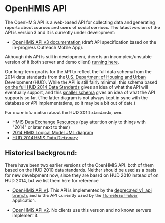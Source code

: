 OpenHMIS API
============

The OpenHMIS API is a web-based API for collecting data and generating
reports about sources and users of social services.  The latest
version of the API is version 3 and it is currently under development:

* [OpenHMIS API v3 documentation](https://docs.google.com/document/d/15-7OoU0fRtdq9IUuATA9AQfZsuDnkq03X9ORbs94udE/edit) (draft API specification based on the in-progress Outreach Mobile App).

Although this API is still in development, there is an
incomplete/unstable version of it (both server and demo client)
[running here](http://108.59.80.159:8080/HMISClient/).

Our long-term goal is for the API to reflect the full data schema from
the 2014 data standards from the [U.S. Department of Housing and Urban
Development (HUD)](http://hud.gov/).  While the API is still fairly
minimal, this [schema based on the full HUD 2014 Data
Standards](doc/2014StandardOpenHMIS.png) gives an idea of what the API
will eventually support, and this [smaller
schema](doc/current-schema-diagram.jpg) gives an idea of what the API
supports so far.  (The latter diagram is not always kept in sync with
the database or API implementations, so it may be a bit out of date.)

For more information about the HUD 2014 standards, see:

* [HMIS Data Exchange Resources](http://www.hudhdx.info/VendorResources.aspx) (pay attention only to things with "2014" or later next to them)
* [2014 HMIS Logical Model UML diagram](http://www.hudhdx.info/Resources/Vendors/4_0/HMIS_Logical_Model.pdf)
* [HUD 2014 HMIS Data Dictionary](https://www.hudexchange.info/resource/3824/hmis-data-dictionary/)

Historical background:
----------------------

There have been two earlier versions of the OpenHMIS API, both of them
based on the HUD 2010 data standards.  Neither should be used as a
basis for new development now, since they are based on HUD 2010
instead of on HUD 2014, but we list them here for reference:

* [OpenHMIS API v1](https://drive.google.com/viewerng/viewer?a=v&pid=sites&srcid=cGNuaS5vcmd8b3BlbmhtaXN8Z3g6NGVmMWE3NzQ5OWRlOTA0Mw).  This API is implemented by the [deprecated_v1_api branch](https://github.com/PCNI/OpenHMIS/tree/deprecated_v1_api), and is the API currently used by the [Homeless Helper](https://github.com/PCNI/homeless-helper) application.

* [OpenHMIS API v2](https://code.google.com/p/openciss/wiki/openCISS_API_v2).  No clients use this version and no known servers implement it.

